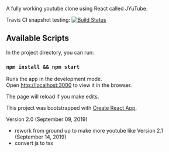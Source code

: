 A fully working youtube clone using React called JYuTube.

Travis CI snapshot testing: [![Build Status](https://travis-ci.org/gionellef/JYuTube.svg?branch=master)](https://travis-ci.org/gionellef/JYuTube)

## Available Scripts

In the project directory, you can run:

### `npm install && npm start`


Runs the app in the development mode.<br>
Open [http://localhost:3000](http://localhost:3000) to view it in the browser.

The page will reload if you make edits.<br>

This project was bootstrapped with [Create React App](https://github.com/facebook/create-react-app).

Version 2.0 (September 09, 2019)
 - rework from ground up to make more youtube like
Version 2.1 (September 14, 2019)
 - convert js to tsx
